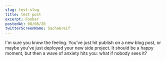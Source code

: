 ```yaml
---
slug: test-slug
title: test post
excerpt: Foobar
postedAt: 08/08/20
twitterScreenName: SachaGreif
---
```


I'm sure you know the feeling. You've just hit publish on a new blog post, or maybe you've just deployed your new side project. It should be a happy moment, but then a wave of anxiety hits you: what if nobody sees it?